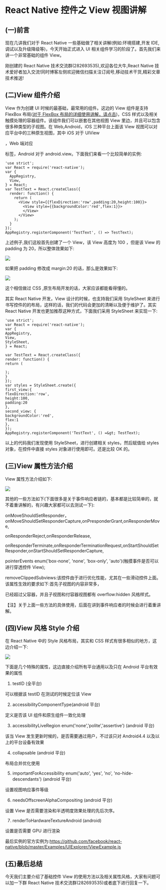 # React Native 控件之 View 视图讲解

## (一)前言

现在几讲我们对于 React Native 一些基础做了相关讲解(例如:环境搭建,开发 IDE,调试以及升级降级等)，今天开始正式进入 UI 相关组件学习的阶段了。首先我们来讲一个非常基础的组件 View。

刚创建的 React Native 技术交流群(282693535),欢迎各位大牛,React Native 技术爱好者加入交流!同时博客左侧欢迎微信扫描关注订阅号,移动技术干货,精彩文章技术推送!

## (二)View 组件介绍

View 作为创建 UI 时候的最基础，最常用的组件。这边的 View 组件是支持 FlexBox 布局([对于 FlexBox 布局的详细使用讲解，请点击](http://www.w3cplus.com/css3/a-guide-to-flexbox.html))，CSS 样式以及相关触摸处理的容器组件。该组件我们可以嵌套在其他视图 View 里边，并且可以包含很多种类型的子视图。在 Web,Android，iOS 三种平台上面该 View 视图可以对应平台中的三种原生视图，其中 iOS 对于 UIView

，Web 端对应<div>标签，Android 对于 android.view。下面我们来看一个比较简单的实例:

```
'use strict';
var React = require('react-native');
var {
  AppRegistry,
  View,
} = React;
var TestText = React.createClass({
  render: function() {
    return (
      <View style={{flexDirection:'row',padding:20,height:100}}>
        <View style={{backgroundColor:'red',flex:1}}>
        </View>
      </View>
    );
  }
});
AppRegistry.registerComponent('TestText', () => TestText);
```

上述例子,我们这般首先创建了一个 View，该 View 高度为 100 ，但是该 View 的 padding 为 20，所以整体效果如下:

![](images/51.jpg)

如果把 padding 修改成 margin:20 的话，那么是效果如下:

![](images/52.jpg)

这个相信做过 CSS ,原生布局开发的话，大家应该都能看得懂的。

其实 React Native 开发，View 设计的时候，也支持我们采用 StyleSheet 来进行书写控件的的布局，这样的话，我们的代码会更加的清晰以及便于维护了。其实 React Native 开发也更加推荐这种方式，下面我们采用 StyleSheet 来实现一下:

```
'use strict';
var React = require('react-native');
var {
AppRegistry,
View,
StyleSheet,
} = React;

var TestText = React.createClass({
render: function() {
return (

);
}
});
var styles = StyleSheet.create({
first_view:{
flexDirection:'row',
height:100,
padding:20
},
second_view: {
backgroundColor:'red',
flex:1
},
});
AppRegistry.registerComponent('TestText', () =&gt; TestText);
```

以上的代码我们发现使用 StyleSheet，进行创建相关 styles，然后赋值给 styles 对象，在控件中直接 styles 对象进行使用即可。还是比较 OK 的。

## (三)View 属性方法介绍

View 属性方法介绍如下:

![](images/31.png)

其他的一些方法如下(下面很多是关于事件响应者链的，基本都是比较简单的，就不着重讲解的，有兴趣大家都可以去测试一下):

onMoveShouldSetResponder，onMoveShouldSetResponderCapture,onPresponderGrant,onResponderMove,

onResponderReject,onResponderRelease,

onResponderTerminate,onResponderTerminationRequest,onStartShouldSetResponder,onStartShouldSetResponderCapture,

pointerEvents enum('box-none', 'none', 'box-only', 'auto')(触摸事件是否可以进行穿透控件 View);

removeClippedSubviews:该控件由于进行优化性能，尤其在一些滑动控件上面。该属性生效的要求如下:首先子视图的内容非常多，

已经超过父容器，并且子视图和付容器视图都有 overflow:hidden 风格样式。

【注】关于上面一些方法的具体使用，后面在讲到事件响应者的时候会进行着重讲解。

## (四)View 风格 Style 介绍

在 React Native 中的 Style 风格布局，其实和 CSS 样式有很多相似的地方，这边介绍一下:

![](images/32.png)

下面是几个特殊的属性，这边直接介绍所有平台通用以及只在 Android 平台有效果的属性

1. testID  (全平台)

可以根据该 testID 在测试的时候定位该 View

2. accessibilityComponentType(android 平台)

定义是否该 UI 组件和原生组件一致化处理

3. accessibilityLiveRegion  enum('none','polite','assertive')  (android 平台)

该当 View 发生更新时候的，是否需要通过用户，不过该只对 Android4.4 以及以上的平台设备有效果

4. collapsable (android 平台)

布局合并优化使用

5. importantForAccessibility enum('auto', 'yes', 'no', 'no-hide-descendants') (android 平台)

设置视图响应事件等级

6. needsOffscreenAlphaCompositing  (android 平台)

设置 View 是否需要渲染和半透明度效果处理的先后次序。

7. renderToHardwareTextureAndroid  (android)

设置是否需要 GPU 进行渲染

最后实例的官方实例为:https://github.com/facebook/react-native/blob/master/Examples/UIExplorer/ViewExample.js

## (五)最后总结

今天我们主要介绍了基础控件 View 的使用方法以及相关属性风格，大家有问题可以加一下群 React Native 技术交流群(282693535)或者底下进行回复一下。

